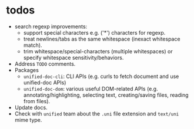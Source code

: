 # todos

- search regexp improvements:
  - support special characters e.g. ('\*') characters for regexp.
  - treat newlines/tabs as the same whitespace (inexact whitespace match).
  - trim whitespace/special-characters (multiple whitespaces) or specify whitespace sensitivity/behaviors.
- Address `TODO` comments.
- Packages
  - `unified-doc-cli`: CLI APIs (e.g. curls to fetch document and use unified-doc APIs)
  - `unified-doc-dom`: various useful DOM-related APIs (e.g. annotating/highlighting, selecting text, creating/saving files, reading from files).
- Update docs.
- Check with `unified` team about the `.uni` file extension and `text/uni` mime type.
